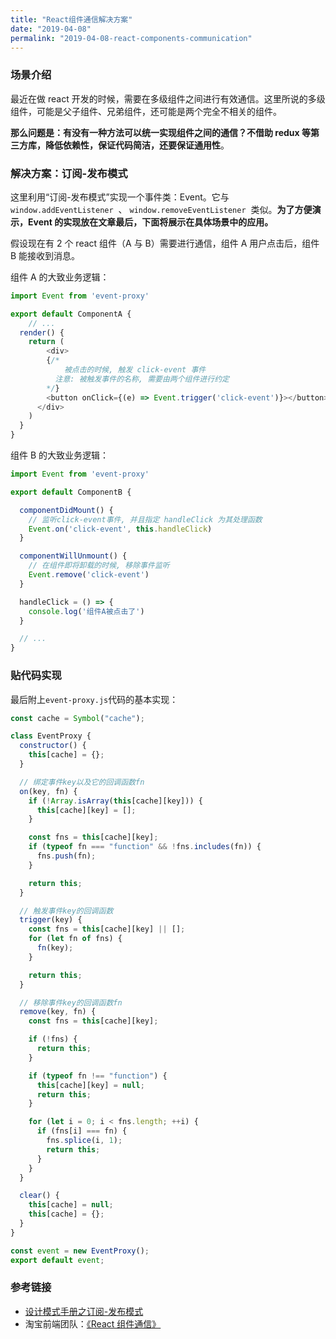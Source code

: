 ```yaml
---
title: "React组件通信解决方案"
date: "2019-04-08"
permalink: "2019-04-08-react-components-communication"
---
```


### 场景介绍

最近在做 react 开发的时候，需要在多级组件之间进行有效通信。这里所说的多级组件，可能是父子组件、兄弟组件，还可能是两个完全不相关的组件。

**那么问题是：有没有一种方法可以统一实现组件之间的通信？不借助 redux 等第三方库，降低依赖性，保证代码简洁，还要保证通用性**。

### 解决方案：订阅-发布模式

这里利用“订阅-发布模式”实现一个事件类：Event。它与 `window.addEventListener`  、 `window.removeEventListener`  类似。**为了方便演示，Event 的实现放在文章最后，下面将展示在具体场景中的应用。**

假设现在有 2 个 react 组件（A 与 B）需要进行通信，组件 A 用户点击后，组件 B 能接收到消息。

组件 A 的大致业务逻辑：

```javascript
import Event from 'event-proxy'

export default ComponentA {
	// ...
  render() {
  	return (
    	<div>
      	{/*
        	被点击的时候, 触发 click-event 事件
          注意: 被触发事件的名称, 需要由两个组件进行约定
        */}
      	<button onClick={(e) => Event.trigger('click-event')}></button>
      </div>
    )
  }
}
```

组件 B 的大致业务逻辑：

```javascript
import Event from 'event-proxy'

export default ComponentB {

  componentDidMount() {
    // 监听click-event事件, 并且指定 handleClick 为其处理函数
  	Event.on('click-event', this.handleClick)
  }

  componentWillUnmount() {
    // 在组件即将卸载的时候, 移除事件监听
  	Event.remove('click-event')
  }

  handleClick = () => {
  	console.log('组件A被点击了')
  }

  // ...
}
```

### 贴代码实现

最后附上`event-proxy.js`代码的基本实现：

```javascript
const cache = Symbol("cache");

class EventProxy {
  constructor() {
    this[cache] = {};
  }

  // 绑定事件key以及它的回调函数fn
  on(key, fn) {
    if (!Array.isArray(this[cache][key])) {
      this[cache][key] = [];
    }

    const fns = this[cache][key];
    if (typeof fn === "function" && !fns.includes(fn)) {
      fns.push(fn);
    }

    return this;
  }

  // 触发事件key的回调函数
  trigger(key) {
    const fns = this[cache][key] || [];
    for (let fn of fns) {
      fn(key);
    }

    return this;
  }

  // 移除事件key的回调函数fn
  remove(key, fn) {
    const fns = this[cache][key];

    if (!fns) {
      return this;
    }

    if (typeof fn !== "function") {
      this[cache][key] = null;
      return this;
    }

    for (let i = 0; i < fns.length; ++i) {
      if (fns[i] === fn) {
        fns.splice(i, 1);
        return this;
      }
    }
  }

  clear() {
    this[cache] = null;
    this[cache] = {};
  }
}

const event = new EventProxy();
export default event;
```

### 参考链接

- [设计模式手册之订阅-发布模式](https://godbmw.com/passages/2018-11-18-publish-subscribe-pattern/)
- 淘宝前端团队：[《React 组件通信》](http://taobaofed.org/blog/2016/11/17/react-components-communication/)

